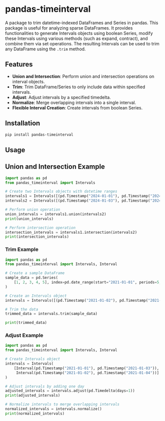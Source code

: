 # pandas-timeinterval

A package to trim datetime-indexed DataFrames and Series in pandas. This package is useful for analyzing sparse DataFrames. It provides functionalities to generate Intervals objects using boolean Series, modify these Intervals using various methods (such as expand, contract), and combine them via set operations. The resulting Intervals can be used to trim any DataFrame using the `.trim` method.

## Features

- **Union and Intersection**: Perform union and intersection operations on interval objects.
- **Trim**: Trim DataFrame/Series to only include data within specified intervals.
- **Adjust**: Adjust intervals by a specified timedelta.
- **Normalize**: Merge overlapping intervals into a single interval.
- **Flexible Interval Creation**: Create intervals from boolean Series.

## Installation

```bash
pip install pandas-timeinterval
```

## Usage

## Union and Intersection Example
```python
import pandas as pd
from pandas_timeinterval import Intervals

# Create two Intervals objects with datetime ranges
intervals1 = Intervals([(pd.Timestamp("2024-01-01"), pd.Timestamp("2024-01-02"))])
intervals2 = Intervals([(pd.Timestamp("2024-01-03"), pd.Timestamp("2024-01-04"))])

# Perform union operation
union_intervals = intervals1.union(intervals2)
print(union_intervals)

# Perform intersection operation
intersection_intervals = intervals1.intersection(intervals2)
print(intersection_intervals)
```

### Trim Example

```python
import pandas as pd
from pandas_timeinterval import Intervals, Interval

# Create a sample DataFrame
sample_data = pd.Series(
    [1, 2, 3, 4, 5], index=pd.date_range(start="2021-01-01", periods=5, freq="D")
)

# Create an Intervals object
intervals = Intervals([(pd.Timestamp("2021-01-02"), pd.Timestamp("2021-01-03"))])

# Trim the data
trimmed_data = intervals.trim(sample_data)

print(trimmed_data)
```

### Adjust Example

```python
import pandas as pd
from pandas_timeinterval import Intervals, Interval

# Create Intervals object
intervals = Intervals(
    [Interval(pd.Timestamp("2021-01-01"), pd.Timestamp("2021-01-03")),
     Interval(pd.Timestamp("2021-01-02"), pd.Timestamp("2021-01-04"))]
)

# Adjust intervals by adding one day
adjusted_intervals = intervals.adjust(pd.Timedelta(days=1))
print(adjusted_intervals)

# Normalize intervals to merge overlapping intervals
normalized_intervals = intervals.normalize()
print(normalized_intervals)
```
